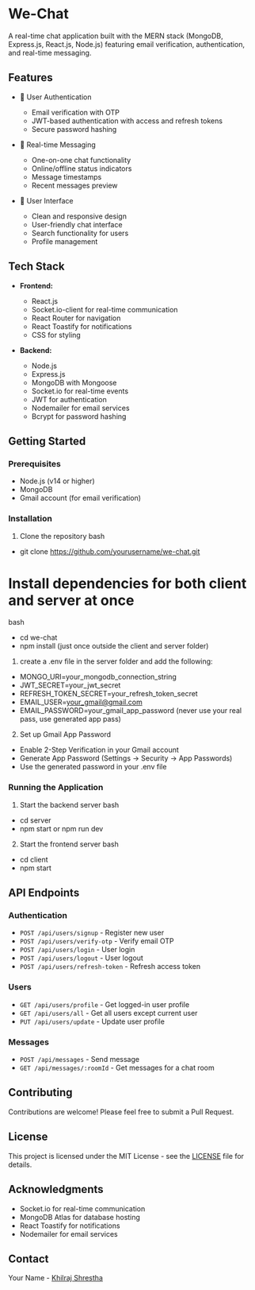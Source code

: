# We-Chat

A real-time chat application built with the MERN stack (MongoDB, Express.js, React.js, Node.js) featuring email verification, authentication, and real-time messaging.

## Features

- 🔐 User Authentication
  - Email verification with OTP
  - JWT-based authentication with access and refresh tokens
  - Secure password hashing
  
- 💬 Real-time Messaging
  - One-on-one chat functionality
  - Online/offline status indicators
  - Message timestamps
  - Recent messages preview
  
- 🎨 User Interface
  - Clean and responsive design
  - User-friendly chat interface
  - Search functionality for users
  - Profile management

## Tech Stack

- **Frontend:**
  - React.js
  - Socket.io-client for real-time communication
  - React Router for navigation
  - React Toastify for notifications
  - CSS for styling

- **Backend:**
  - Node.js
  - Express.js
  - MongoDB with Mongoose
  - Socket.io for real-time events
  - JWT for authentication
  - Nodemailer for email services
  - Bcrypt for password hashing

## Getting Started

### Prerequisites

- Node.js (v14 or higher)
- MongoDB
- Gmail account (for email verification)

### Installation

1. Clone the repository
bash
- git clone https://github.com/yourusername/we-chat.git

# Install dependencies for both client and server at once
bash
- cd we-chat
- npm install (just once outside the client and server folder)

1. create a .env file in the server folder and add the following:
- MONGO_URI=your_mongodb_connection_string
- JWT_SECRET=your_jwt_secret
- REFRESH_TOKEN_SECRET=your_refresh_token_secret
- EMAIL_USER=your_gmail@gmail.com
- EMAIL_PASSWORD=your_gmail_app_password (never use your real pass, use generated app pass)


2. Set up Gmail App Password
- Enable 2-Step Verification in your Gmail account
- Generate App Password (Settings → Security → App Passwords)
- Use the generated password in your .env file


### Running the Application

1. Start the backend server
bash
- cd server
- npm start or npm run dev

2. Start the frontend server
bash
- cd client
- npm start



## API Endpoints

### Authentication
- `POST /api/users/signup` - Register new user
- `POST /api/users/verify-otp` - Verify email OTP
- `POST /api/users/login` - User login
- `POST /api/users/logout` - User logout
- `POST /api/users/refresh-token` - Refresh access token

### Users
- `GET /api/users/profile` - Get logged-in user profile
- `GET /api/users/all` - Get all users except current user
- `PUT /api/users/update` - Update user profile

### Messages
- `POST /api/messages` - Send message
- `GET /api/messages/:roomId` - Get messages for a chat room

## Contributing

Contributions are welcome! Please feel free to submit a Pull Request.

## License

This project is licensed under the MIT License - see the [LICENSE](LICENSE) file for details.

## Acknowledgments

- Socket.io for real-time communication
- MongoDB Atlas for database hosting
- React Toastify for notifications
- Nodemailer for email services

## Contact

Your Name - [Khilraj Shrestha](mailto:khilraj321@gmail.com)
